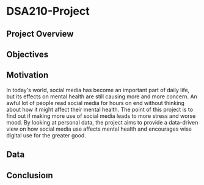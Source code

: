 # DSA210-Project
## Project Overview

## Objectives

## Motivation 
In today's world, social media has become an important part of daily life, but its effects on mental health are still causing more and more concern. An awful lot of people read social media for hours on end without thinking about how it might affect their mental health. The point of this project is to find out if making more use of social media leads to more stress and worse mood. By looking at personal data, the project aims to provide a data-driven view on how social media use affects mental health and encourages wise digital use for the greater good.
## Data 
## Conclusioın
